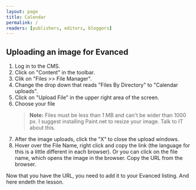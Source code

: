 ```yaml
---
layout: page
title: Calendar
permalink: /
readers: [publishers, editors, bloggers]
---
```


## Uploading an image for Evanced

1. Log in to the CMS.
2. Click on "Content" in the toolbar.
3. Clik on "Files >> File Manager".
4. Change the drop down that reads "Files By Directory" to "Calendar uploads".
5. Click on "Upload File" in the upper right area of the screen.
6. Choose your file
    > **Note:** Files must be less than 1 MB and can't be wider than 1000 px. I suggest installing Paint.net to resize your image. Talk to IT about this.
7. After the image uploads, click the "X" to close the upload windows.
8. Hover over the File Name, right click and copy the link (the language for this is a little different in each browser). Or you can click on the file name, which opens the image in the browser. Copy the URL from the browser. 

Now that you have the URL, you need to add it to your Evanced listing. And here endeth the lesson. 
